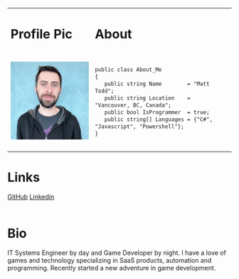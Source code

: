 <table>
<tr>
<td> <h1>Profile Pic</h1> </td>
<td> <h1>About</h1> </td>
</tr>
<tr>
<td> <img src="assets/images/profilepic.jpg"> </td>
<td>
<pre lang="csharp">
<code>
public class About_Me
{
   public string Name        = "Matt Todd";
   public string Location    = "Vancouver, BC, Canada";
   public bool IsProgrammer  = true;
   public string[] Languages = {"C#", "Javascript", "Powershell"};
}
</code>
</pre>
</td>
</tr>
</table>

# Links

<div class="inline">
	<a href="https://github.com/Fenris42" class="btn btn-github" target="_blank"><span class="icon"></span>GitHub</a>
	<a href="https://www.linkedin.com/in/matt-todd/" class="btn btn-linkedin" target="_blank"><span class="icon"></span>Linkedin</a>
</div>
<br>

# Bio
IT Systems Engineer by day and Game Developer by night. I have a love of games and technology specializing in SaaS products, automation and programming. Recently started a new adventure in game development.

<br>
<br>
<br>
<br>
<br>
